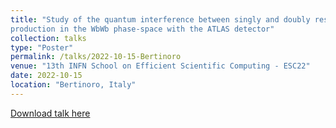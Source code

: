 ```yaml
---
title: "Study of the quantum interference between singly and doubly resonant top-quark
production in the WbWb phase-space with the ATLAS detector"
collection: talks
type: "Poster"
permalink: /talks/2022-10-15-Bertinoro
venue: "13th INFN School on Efficient Scientific Computing - ESC22"
date: 2022-10-15
location: "Bertinoro, Italy"
---
```



[Download talk here](http://JustWhit3.github.io/files/poster_ESC.pdf)
